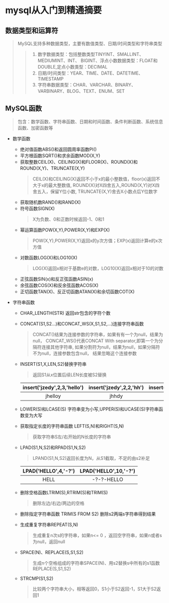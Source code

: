 #  mysql从入门到精通摘要

## 数据类型和运算符
>MySQL支持多种数据类型，主要有数值类型、日期/时间类型和字符串类型
>> 1. 数字数据类型：包括整数类型TINYINT、SMALLINT、MEDIUMINT、INT、
>>   BIGINT、浮点小数数据类型：FLOAT和DOUBLE,定点小数类型：DECIMAL 
>> 2. 日期/时间类型：YEAR、TIME、DATE、DATETIME、TIMESTAMP
 >> 3. 字符串数据类型：CHAR、VARCHAR、BINARY、VARBINARY、BLOG、TEXT、ENUM、SET
 
## MySQL函数
>包含：数学函数、字符串函数、日期和时间函数、条件判断函数、系统信息函数、加密函数等

- 数学函数
    - 绝对值函数ABS()和返回圆周率函数PI()
    - 平方根函数SQRT()和求余函数MOD(X,Y)
    - 获取整数CEIL(X)、CEILING(X)和FLOOR(X)、ROUND(X)和ROUND(X,Y)、TRUNCATE(X,Y)
        >CEIL(X)和CEILING(X)返回不小于x的最小整数值，floor(x)返回不大于x的最大整数值,
        ROUND(X)对X四舍五入,ROUND(X,Y)对X四舍五入，保留Y位小数,
        TRUNCATE(X,Y)舍去X小数点后Y位数字
    - 获取随机数RAND()和RAND(X)
    - 符号函数SIGN(X)
        >X为负数、0和正数时候返回-1、0和1
    - 幂运算函数POW(X,Y),POWER(X,Y)和EXP(X)
        >POW(X,Y),POWER(X,Y)返回x的y次方值；EXP(x)返回计算e的x次方值
    - 对数函数LOG(X)和LOG10(X)
        > LOG(X)返回x相对于基数e的对数，LOG10(X)返回x相对于10的对数
    - 正弦函数SIN(x)和反正弦函数ASIN(x)
    - 余弦函数COS(X)和反余弦函数ACOS(X)
    - 正切函数TAN(X)、反正切函数ATAN(X)和余切函数COT(X)
 
 - 字符串函数
    - CHAR_LENGTH(STR) 返回str包含的字符个数
    - CONCAT(S1,S2...)和CONCAT_WS(X,S1,S2,...)连接字符串函数
        >CONCAT()结果为连接参数的字符串，如果有有一个为null，结果为null，
        CONCAT_WS()代表CONCAT With separator,即第一个为分隔符连接其他字符串,
        如果分割符为null，结果为null，如果分隔符不为null，连接参数包含null，
        结果忽略这个连接参数
    - INSERT(S1,X,LEN,S2)替换字符串
        >返回S1从x位置后续LEN长度被S2替换
        
        | insert('jzedy',2,3,'hello') | insert('jzedy',2,2,'hh') | insert('jzedy',2,7,'hello') |
        | :------: | :------: | :------: |
        | jhelloy | jhhdy | jhello |
        
    - LOWER(S)和LCASE(S) 字符串变为小写,UPPER(S)和UCASE(S)字符串函数变为大写
    - 获取指定长度的字符串函数 LEFT(S,N)和RIGHT(S,N)
        >获取字符串S左/右开始的N长度的字符串
    - LPAD(S1,N,S2)和RPAD(S1,N,S2)
        >LPAND(S1,N,S2)返回长度为N，从S1截取，不足的由s2补足
        
        | LPAD('HELLO',4,'-?') | LPAD('HELLO',10,'-?') |
        | :------: | :------: |
        | HELL | -?-?-HELLO |
    - 删除空格函数LTRIM(S),RTRIM(S)和TRIM(S)
        >删除左边/右边/两边的空格
    - 删除指定字符串函数  TRIM(S FROM S2)
        删除s2两端s字符串得到结果
    - 生成重复字符串REPEAT(S,N)
        >生成重复n次s的字符串，如果n<= 0 ，返回空字符串，如果n或者s为null，返回null
    - SPACE(N)、REPLACE(S,S1,S2)
        >生成n个空格组成的字符串SPACE(N)、用s2替换s中所有的s1函数REPLACE(S,S1,S2)
    
    - STRCMP(S1,S2)
        >比较两个字符串大小，相等返回0，S1小于S2返回-1，S1大于S2返回1
        
        
 

